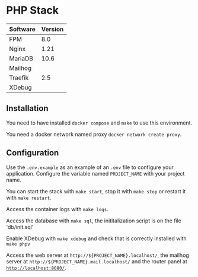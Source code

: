 # PHP Stack

Software | Version
--- | ---
FPM | 8.0
Nginx | 1.21
MariaDB | 10.6
Mailhog | 
Traefik | 2.5
XDebug | 

## Installation

You need to have installed `docker compose` and `make` to use this environment.

You need a docker network named proxy `docker network create proxy`.

## Configuration

Use the `.env.example` as an example of an `.env` file to configure your application. Configure the variable named `PROJECT_NAME` with your project name.

You can start the stack with `make start`, stop it with `make stop` or restart it with `make restart`.

Access the container logs with `make logs`.

Access the database with `make sql`, the inititalization script is on the file 'db/init.sql'

Enable XDebug with `make xdebug` and check that is correctly installed with `make phpv`

Access the web server at `http://${PROJECT_NAME}.localhost/`, the mailhog server at `http://${PROJECT_NAME}.mail.localhost/` and the router panel at [`http://localhost:8080/`](http://localhost:8080/).

